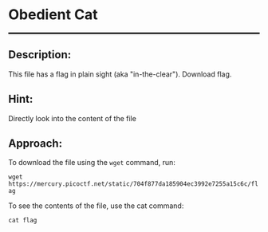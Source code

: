 # **Obedient Cat**
<hr style="border: 1px solid black;"/>

## **Description:**
This file has a flag in plain sight (aka "in-the-clear"). Download flag.

## **Hint:**
Directly look into the content of the file

## **Approach:**
To download the file using the `wget` command, run:

```wget https://mercury.picoctf.net/static/704f877da185904ec3992e7255a15c6c/flag```

To see the contents of the file, use the cat command:

```cat flag```
